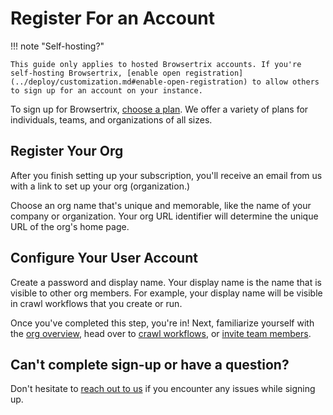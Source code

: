 # Register For an Account

!!! note "Self-hosting?"

    This guide only applies to hosted Browsertrix accounts. If you're self-hosting Browsertrix, [enable open registration](../deploy/customization.md#enable-open-registration) to allow others to sign up for an account on your instance.

To sign up for Browsertrix, [choose a plan](https://webrecorder.net/browsertrix/pricing/). We offer a variety of plans for individuals, teams, and organizations of all sizes.

## Register Your Org

After you finish setting up your subscription, you'll receive an email from us with a link to set up your org (organization.)

Choose an org name that's unique and memorable, like the name of your company or organization. Your org URL identifier will determine the unique URL of the org's home page.

## Configure Your User Account

Create a password and display name. Your display name is the name that is visible to other org members. For example, your display name will be visible in crawl workflows that you create or run.

Once you've completed this step, you're in! Next, familiarize yourself with the [org overview](./overview.md), head over to [crawl workflows](./crawl-workflows.md), or [invite team members](./org-settings.md).

## Can't complete sign-up or have a question?

Don't hesitate to [reach out to us](mailto:support@webrecorder.org) if you encounter any issues while signing up.
